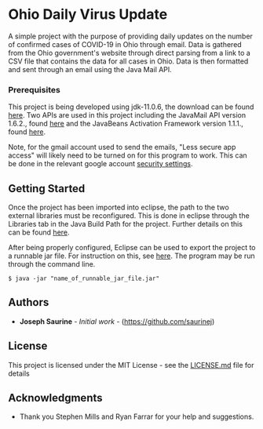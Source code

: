 # Ohio Daily Virus Update

A simple project with the purpose of providing daily updates on the number of confirmed cases of COVID-19 in Ohio through email. Data is gathered
from the Ohio government's website through direct parsing from a link to a CSV file that contains the data for all cases in Ohio. Data is then 
formatted and sent through an email using the Java Mail API.

### Prerequisites

This project is being developed using jdk-11.0.6, the download can be found [here](https://www.oracle.com/java/technologies/javase-jdk11-downloads.html). 
Two APIs are used in this project including the JavaMail API version 1.6.2., found [here](https://github.com/javaee/javamail/releases) 
and the JavaBeans Activation Framework version 1.1.1., found [here](https://www.oracle.com/technetwork/java/javase/downloads/index-135046.html). 

Note, for the gmail account used to send the emails, "Less secure app access" will likely need to be turned on for this program to work. This can be 
done in the relevant google account [security settings](https://myaccount.google.com/security).

## Getting Started

Once the project has been imported into eclipse, the path to the two external libraries must be reconfigured. This is done in eclipse through the 
Libraries tab in the Java Build Path for the project. Further details on this can be found 
[here](https://help.eclipse.org/2019-12/index.jsp?topic=%2Forg.eclipse.jdt.doc.user%2Freference%2Fref-properties-build-path.htm). 

After being properly configured, Eclipse can be used to export the project to a runnable jar file. For instruction on this, see 
[here](https://help.eclipse.org/2019-12/index.jsp?topic=%2Forg.eclipse.jdt.doc.user%2Ftasks%2Ftasks-37.htm). The program may be run through 
the command line.

```
$ java -jar "name_of_runnable_jar_file.jar"
```

## Authors

* **Joseph Saurine** - *Initial work* - (https://github.com/saurinej)

## License

This project is licensed under the MIT License - see the [LICENSE.md](LICENSE.md) file for details

## Acknowledgments

* Thank you Stephen Mills and Ryan Farrar for your help and suggestions.